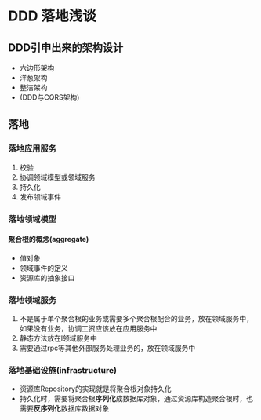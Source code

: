 # DDD 落地浅谈
## DDD引申出来的架构设计
* 六边形架构
* 洋葱架构
* 整洁架构
* (DDD与CQRS架构)
## 落地
### 落地应用服务
1. 校验
2. 协调领域模型或领域服务
3. 持久化
4. 发布领域事件
### 落地领域模型
#### 聚合根的概念(aggregate)
* 值对象
* 领域事件的定义
* 资源库的抽象接口
### 落地领域服务
1. 不是属于单个聚合根的业务或需要多个聚合根配合的业务，放在领域服务中，如果没有业务，协调工资应该放在应用服务中
2. 静态方法放在l领域服务中
3. 需要通过rpc等其他外部服务处理业务的，放在领域服务中
### 落地基础设施(infrastructure)
* 资源库Repository的实现就是将聚合根对象持久化
* 持久化时，需要将聚合根**序列化**成数据库对象，通过资源库构造聚合根时，也需要**反序列化**数据库数据对象
